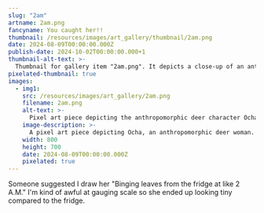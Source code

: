 ```yaml
---
slug: "2am"
artname: 2am.png
fancyname: You caught her!!
thumbnail: /resources/images/art_gallery/thumbnail/2am.png
date: 2024-08-09T00:00:00.000Z
publish-date: 2024-10-02T00:00:00.000+1
thumbnail-alt-text: >-
  Thumbnail for gallery item "2am.png". It depicts a close-up of an anthropomorphic deer character.
pixelated-thumbnail: true
images:
  - img1:
    src: /resources/images/art_gallery/2am.png
    filename: 2am.png
    alt-text: >-
      Pixel art piece depicting the anthropomorphic deer character Ocha.
    image-description: >-
      A pixel art piece depicting Ocha, an anthropomorphic deer woman. She is depicted against a dark background, peering into a fridge which she is holding open with one hand. The other hand is holding a bunch of stems and leaves, some of which have already made their way to her mouth. She is staring blankly at the viewer, as if to try and appear inconspicuous.
    width: 800
    height: 700
    date: 2024-08-09T00:00:00.000Z
    pixelated: true
---
```

<p>
	Someone suggested I draw her "Binging leaves from the fridge at like 2 A.M." I'm kind of awful at gauging scale so she ended up looking tiny compared to the fridge.
</p>

